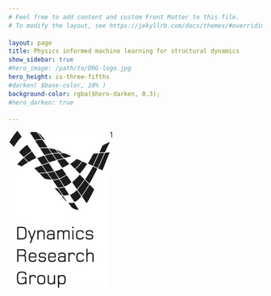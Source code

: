 ```yaml
---
# Feel free to add content and custom Front Matter to this file.
# To modify the layout, see https://jekyllrb.com/docs/themes/#overriding-theme-defaults

layout: page
title: Physics informed machine learning for structural dynamics 
show_sidebar: true
#hero_image: /path/to/DRG-logo.jpg
hero_height: is-three-fifths
#darken( $base-color, 10% )
background-color: rgba($hero-darken, 0.3);
#hero_darken: true

---
```


<img style="float: left;" src="images/DRG-logo.jpg">
1
